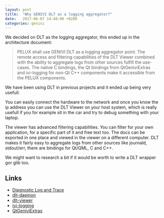 ```yaml
---
layout: post
title:  "Why GENIVI DLT as a logging aggregator?"
date:   2017-06-07 14:48:00 +0200
categories: genivi
---
```


We decided on DLT as the logging aggregator, this ended up in the architecture document:

> PELUX shall use GENIVI DLT as a logging aggregator point. The remote access and filtering capabilities of the DLT Viewer combined with the ability to aggregate logs from other sources fulfill the use-cases. The native C bindings, the Qt bindings from QtGeniviExtras and ivi-logging for non-Qt C++ components make it accessible from the PELUX components.

We have been using DLT in previous projects and it ended up being very usefull.

You can easily connect the hardware to the network and once you know the ip address you can use the DLT Viewer on your host system, which is really usefull if you for example sit in the car and try to debug something with your laptop.

The viewer has advanced filtering capabilities. You can filter for your own application, for a specific part of it and free text too. The docs can be exported in one place and viewed in the viewer on a different computer. DLT makes it fairly easy to aggregate logs from other sources like journald, stdout/err, there are bindings for Qt/QML, C and C++.

We might want to research a bit if it would be worth to write a DLT wrapper gor glib too.

## Links

- [Diagnostic Log and Trace](https://at.projects.genivi.org/wiki/display/PROJ/Diagnostic+Log+and+Trace)
- [dlt-daemon](https://github.com/GENIVI/dlt-daemon)
- [dlt-viewer](https://github.com/GENIVI/dlt-viewer)
- [ivi-logging](https://github.com/Pelagicore/ivi-logging)
- [QtGeniviExtras](https://doc.qt.io/QtGENIVIExtras/)
